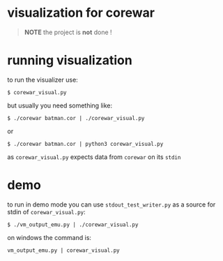 # visualization for corewar
> __NOTE__
> the project is __not__ done !

# running visualization
to run the visualizer use:
```
$ corewar_visual.py
```
but usually you need something like:
```
$ ./corewar batman.cor | ./corewar_visual.py
```
or
```
$ ./corewar batman.cor | python3 corewar_visual.py
```
as `corewar_visual.py` expects data from `corewar` on its `stdin`

# demo
to run in demo mode you can use `stdout_test_writer.py` as a source for stdin of `corewar_visual.py`:
```
$ ./vm_output_emu.py | ./corewar_visual.py
```

on windows the command is:
```
vm_output_emu.py | corewar_visual.py
```
